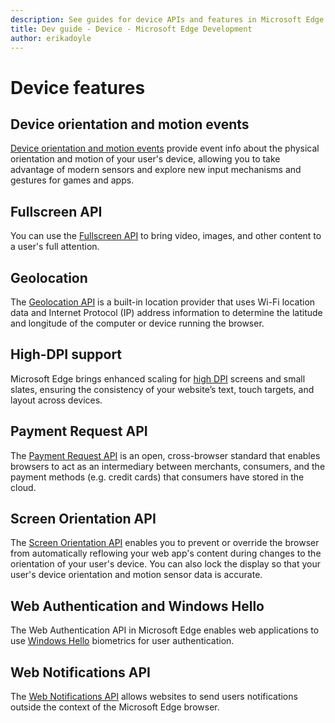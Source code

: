 ```yaml
---
description: See guides for device APIs and features in Microsoft Edge like the Fullscreen API and High DPI support.
title: Dev guide - Device - Microsoft Edge Development
author: erikadoyle
---
```


# Device features

## Device orientation and motion events
[Device orientation and motion events](./device/device-orientation-and-motion-events.md) provide event info about the physical orientation and motion of your user's device, allowing you to take advantage of modern sensors and explore new input mechanisms and gestures for games and apps.

## Fullscreen API
You can use the [Fullscreen API](./device/fullscreen-API.md) to bring video, images, and other content to a user's full attention.

## Geolocation
The [Geolocation API](./device/Geolocation.md) is a built-in location provider that uses Wi-Fi location data and Internet Protocol (IP) address information to determine the latitude and longitude of the computer or device running the browser.

## High-DPI support
Microsoft Edge brings enhanced scaling for [high DPI](./device/high-DPI-support.md) screens and small slates, ensuring the consistency of your website’s text, touch targets, and layout across devices.

## Payment Request API
The [Payment Request API](./device/Payment-Request-API.md) is an open, cross-browser standard that enables browsers to act as an intermediary between merchants, consumers, and the payment methods (e.g. credit cards) that consumers have stored in the cloud.


## Screen Orientation API
The [Screen Orientation API](./device/screen-Orientation-API.md) enables you to prevent or override the browser from automatically reflowing your web app's content during changes to the orientation of your user's device. You can also lock the display so that your user's device orientation and motion sensor data is accurate.

## Web Authentication and Windows Hello
The Web Authentication API in Microsoft Edge enables web applications to use [Windows Hello](http://go.microsoft.com/fwlink/p/?LinkID=624961) biometrics for user authentication.

## Web Notifications API
The [Web Notifications API](./device/web-Notifications-API.md) allows websites to send users notifications outside the context of the Microsoft Edge browser.
